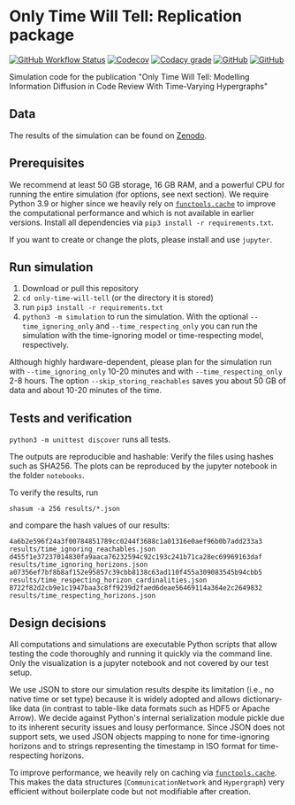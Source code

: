 # Only Time Will Tell: Replication package

[![GitHub Workflow Status](https://img.shields.io/github/workflow/status/michaeldorner/only-time-will-tell/CI)](https://github.com/michaeldorner/only-time-will-tell/actions)
[![Codecov](https://img.shields.io/codecov/c/github/michaeldorner/only-time-will-tell)](https://app.codecov.io/gh/michaeldorner/only-time-will-tell)
[![Codacy grade](https://img.shields.io/codacy/grade/bc4bb89d16074ad981365c00e6a8ed5c)](https://app.codacy.com/gh/michaeldorner/only-time-will-tell/dashboard)
[![GitHub](https://img.shields.io/github/license/michaeldorner/only-time-will-tell)](./LICENSE)
[![GitHub](https://img.shields.io/badge/DOI-10.5281%2Fzenodo.5568875-brightgreen)](https://zenodo.org/record/5568875)

Simulation code for the publication "Only Time Will Tell: Modelling Information Diffusion in Code Review With Time-Varying Hypergraphs"


## Data

The results of the simulation can be found on [Zenodo](https://zenodo.org/deposit/5568875). 


## Prerequisites

We recommend at least 50 GB storage, 16 GB RAM, and a powerful CPU for running the entire simulation (for options, see next section). We require Python 3.9 or higher since we heavily rely on [```functools.cache```](https://docs.python.org/3/library/functools.html#functools.cache) to improve the computational performance and which is not available in earlier versions. Install all dependencies via ```pip3 install -r requirements.txt```. 

If you want to create or change the plots, please install and use `jupyter`.


## Run simulation

1. Download or pull this repository
2. `cd only-time-will-tell` (or the directory it is stored)
3. run `pip3 install -r requirements.txt`
4. `python3 -m simulation` to run the simulation. With the optional ```--time_ignoring_only``` and ```--time_respecting_only``` you can run the simulation with the time-ignoring model or time-respecting model, respectively.

Although highly hardware-dependent, please plan for the simulation run with ```--time_ignoring_only``` 10-20 minutes and with ```--time_respecting_only``` 2-8 hours. The option ```--skip_storing_reachables``` saves you about 50 GB of data and about 10-20 minutes of the time. 


## Tests and verification

`python3 -m unittest discover` runs all tests. 

The outputs are reproducible and hashable: Verify the files using hashes such as SHA256. The plots can be reproduced by the jupyter notebook in the folder `notebooks`. 

To verify the results, run

```
shasum -a 256 results/*.json                      
```
and compare the hash values of our results:

```
4a6b2e596f24a3f00784851789cc0244f3688c1a01316e0aef96b0b7add233a3 results/time_ignoring_reachables.json
d455f1e37237014830fa9aaca76232594c92c193c241b71ca28ec69969163daf results/time_ignoring_horizons.json
a07356ef7bf8b8af152e95857c39cbb8138c63ad110f455a309083545b94cbb5 results/time_respecting_horizon_cardinalities.json
8722f82d2cb9e1c1947baa3c8ff9239d2faed6deae56469114a364e2c2649832 results/time_respecting_horizons.json
```


## Design decisions

All computations and simulations are executable Python scripts that allow testing the code thoroughly and running it quickly via the command line. Only the visualization is a jupyter notebook and not covered by our test setup.

We use JSON to store our simulation results despite its limitation (i.e., no native time or set type) because it is widely adopted and allows dictionary-like data (in contrast to table-like data formats such as HDF5 or Apache Arrow). We decide against Python's internal serialization module pickle due to its inherent security issues and lousy performance. Since JSON does not support sets, we used JSON objects mapping to none for time-ignoring horizons and to strings representing the timestamp in ISO format for time-respecting horizons.

To improve performance, we heavily rely on caching via [```functools.cache```](https://docs.python.org/3/library/functools.html#functools.cache). This makes the data structures (```CommunicationNetwork``` and ```Hypergraph```) very efficient without boilerplate code but not modifiable after creation. 
